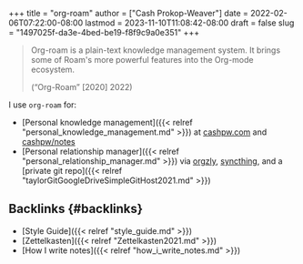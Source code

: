 +++
title = "org-roam"
author = ["Cash Prokop-Weaver"]
date = 2022-02-06T07:22:00-08:00
lastmod = 2023-11-10T11:08:42-08:00
draft = false
slug = "1497025f-da3e-4bed-be19-f8f9c9a0e351"
+++

> Org-roam is a plain-text knowledge management system. It brings some of Roam's more powerful features into the Org-mode ecosystem.
>
> (“Org-Roam” [2020] 2022)

I use `org-roam` for:

-   [Personal knowledge management]({{< relref "personal_knowledge_management.md" >}}) at [cashpw.com](https://cashpw.com) and [cashpw/notes](https://github.com/cashpw/notes)
-   [Personal relationship manager]({{< relref "personal_relationship_manager.md" >}}) via [orgzly](https://www.orgzly.com/), [syncthing](https://syncthing.net/), and a [private git repo]({{< relref "taylorGitGoogleDriveSimpleGitHost2021.md" >}})


## Backlinks {#backlinks}

-   [Style Guide]({{< relref "style_guide.md" >}})
-   [Zettelkasten]({{< relref "Zettelkasten2021.md" >}})
-   [How I write notes]({{< relref "how_i_write_notes.md" >}})

